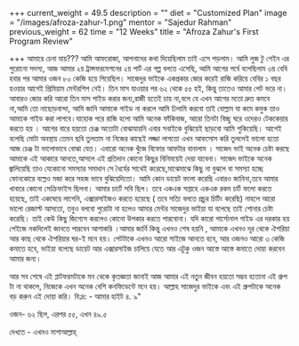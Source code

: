 +++
current_weight = 49.5
description = ""
diet = "Customized Plan"
image = "/images/afroza-zahur-1.png"
mentor = "Sajedur Rahman"
previous_weight = 62
time = "12 Weeks"
title = "Afroza Zahur's First Program Review"

+++
আমারে চেনা যায়??? আমি আফরোজা, আপনাদের কথা দিয়েছিলাম তাই এসে পড়লাম। আমি লুজ টু গেইন এর পুরোনো সদস্য, আজ আমার ২য় ট্রান্সফরমেশনের ২য় পার্ট এর গল্প বলতে এসেছি, আমি আগের পর্বে বলেছিলাম ৩য় বেবি হবার পর আমার ওজন ৮০ কেজি হয়ে গিয়েছিল। সাজেদুর ভাইকে একপ্রকার জোর করেই রাজি করিয়ে বেবির ১ বছর হওয়ার আগেই প্রিমিয়াম মেন্টরশিপ নেই। তিন মাস যাওয়ার পর ৬২ থেকে ৫৫ হই, কিন্তু তাতেও আমার পেট ভরে না। আবারও জোর করি আরো তিন মাস গাইড করার জন্য,রাজী হতেই চায় না,বলে যে এখন আগের মতো দ্রুত কমবে না,আমি তো নাছোড়বান্দা, আমি জানি আমাকে গাইড না করলে আমি ঢিলামি করবো তাই বোল্লাম যা কমে কমুক তাও আমাকে গাইড করা লাগবে।যাহোক পরে রাজি হলো আমি অনেক ফাঁকিবাজ, আরো তিনটা বিচ্ছু ঘরে ওদেরও টেককেয়ার করতে হয় । আগের বারে হয়তো চেঞ্জ অতোটা বোঝাযায়নি এবার সবাইকে বুঝিয়েই ছাড়বো আমি শুকিয়েছি। আগেই বলেছি মোটা অবস্থায় তেমন ছবি তুলতাম না নিজের কাছেই লজ্জা লাগতো এখন আফসোস করি তুললেই ভালো হতো আজ চেঞ্জ টা ভালোভাবে বোঝা যেত। এবারো অনেক খুঁজে বিফোর আফটার বানালাম । সাজেদ ভাই অনেক চেষ্টা করছে আমাকে এই আকারে আনতে,আসলে এই প্রতিদান কোনো কিছুর বিনিময়েই দেয়া যাবেনা। সাজেদ ভাইকে অনেক জ্বালিয়েছি তাও যেকোনো সমস্যার সমাধান সে ধৈর্যের সাথেই করেছে,মাঝেমাঝে কিছু না বুঝলে বা সমস্যা হচ্ছে ফোনকোরে বল্লেও মজা করে সহজ ভাবে বুঝিয়েদিতো। আমি কোন ডায়েট ফলো করেছি এবারও জানিনা,তবে আমার খাবারে কোনো সেক্রিফাইস ছিলনা। আমার চার্টে সবি ছিল। তবে একএক সপ্তাহে একএক রকম চার্ট ফলো করতে হয়েছে, তাই একঘেয়ে লাগেনি, এক্সারসাইজও করতে হয়েছে ( তবে সত্যি বলতে প্রচুর চিটিং করেছি) নাহলে আরো ভালো রেজাল্ট আসতো, তবুও বলবো পুরোটা না হলেও আমার মেন্টর সাজেদুর ভাইয়া যা বলেছে তাই শোনার চেষ্টা করেছি। তাই কেউ কিছু জিগ্যেস করলেও কোনো উপকার করতে পারবোনা। যদি কারো পার্সোনাল গাইড এর দরকার হয় পেইজে নকদিলেই জানতে পারবেন আশাকরি ।আমার জার্নি কিন্তু এখনও শেষ হয়নি , আমাকে এখনও দূর থেকে ঐশরিয়া আর কাছ থেকে ঐশরিয়ার ঘর-ই মনে হয়। পেটটাকে এখনও আরো সাইজে আনতে হবে, আর ওজনও আরো ৩ কেজি কমাতে হবে, ভাইয়া বলেছে ডায়েট আর এক্সারসাইজ চালিয়ে যেতে আর এটুকু ওজন আস্তে আস্তে কমাতে দোয়া করবেন আমার জন্য।

আর সব শেষে এই প্লাটফরমটাকে মন থেকে কৃতজ্ঞতা জানাই আজ আমার এই নতুন জীবন হয়তো সম্ভব হতোনা এই গ্রুপ টা না থাকলে, নিজেকে এখন অনেক বেশি কনফিডেন্টে মনে হয়। আল্লাহ সাজেদুর ভাইকে এবং এই গ্রুপটাকে অনেক বড় করুন এই দোয়া করি। বি:দ্র: - আমার হাইট ৪. ৯"

ওজন- ৬২ ছিল, এরপর ৫৫, এখন ৪৯.৫

দেখতে - এখনও মাশাআল্লাহ্